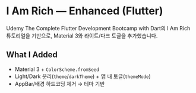 # I Am Rich — Enhanced (Flutter)

Udemy The Complete Flutter Development Bootcamp with Dart의 I Am Rich 튜토리얼을 기반으로,
Material 3와 라이트/다크 토글을 추가했습니다.

## What I Added
- Material 3 + `ColorScheme.fromSeed`
- Light/Dark 분리(`theme`/`darkTheme`) + 앱 내 토글(`themeMode`)
- AppBar/배경 하드코딩 제거 → 테마 기반
